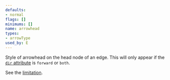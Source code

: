 ```yaml
---
defaults:
- normal
flags: []
minimums: []
name: arrowhead
types:
- arrowType
used_by: E
---
```

Style of arrowhead on the head node of an edge.
This will only appear if the [`dir` attribute](#d:dir)
is `forward` or `both`.

See the [limitation](#h:undir_note).
